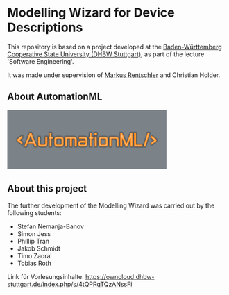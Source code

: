 # Modelling Wizard for Device Descriptions 

This repository is based on a project developed at the [Baden-Württemberg Cooperative State University (DHBW Stuttgart)](https://www.dhbw-stuttgart.de/), 
as part of the lecture 'Software Engineering'.

It was made under supervision of [Markus Rentschler](http://wwwlehre.dhbw-stuttgart.de/~rentschler/) and Christian Holder.

## About AutomationML
![alt text](https://github.com/DekaAthlos/TINF19C-ModellingWizard/blob/master/PROJECT/Git/automationML.png "Logo AutomationML")

## About this project

The further development of the Modelling Wizard was carried out by the following students:
  * Stefan Nemanja-Banov
  * Simon Jess
  * Phillip Tran
  * Jakob Schmidt
  * Timo Zaoral
  * Tobias Roth
  
Link für Vorlesungsinhalte: https://owncloud.dhbw-stuttgart.de/index.php/s/4tQPRqTQzANssFi

